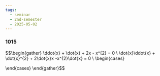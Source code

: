 ```yaml
---
tags:
  - seminar
  - 2nd-semester
  - 2025-05-02
---
```


### 1015

$$\begin{gather}
\ddot{x} + \dot{x} + 2x - x^{2} = 0 \\
\dot{x}\ddot{x} + \dot{x}^{2} + 2\dot{x}x -x^{2}\dot{x} = 0 \\
\begin{cases}

\end{cases}
\end{gather}$$
